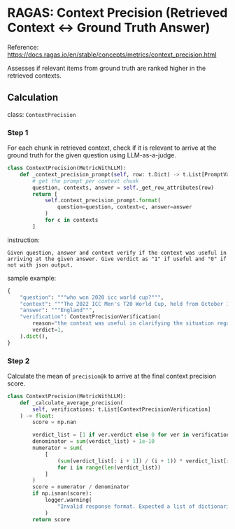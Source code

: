 # RAGAS: Context Precision (Retrieved Context <-> Ground Truth Answer)
Reference: https://docs.ragas.io/en/stable/concepts/metrics/context_precision.html

Assesses if relevant items from ground truth are ranked higher in the retrieved contexts.

## Calculation
class: `ContextPrecision`

### Step 1
For each chunk in retrieved context, check if it is relevant to arrive at the ground truth for the given question using LLM-as-a-judge.

```python
class ContextPrecision(MetricWithLLM):
    def _context_precision_prompt(self, row: t.Dict) -> t.List[PromptValue]:
        # get the prompt per context chunk
        question, contexts, answer = self._get_row_attributes(row)
        return [
            self.context_precision_prompt.format(
                question=question, context=c, answer=answer
            )
            for c in contexts
        ]
```

instruction:

```
Given question, answer and context verify if the context was useful in arriving at the given answer. Give verdict as "1" if useful and "0" if not with json output.
```

sample example:
```python
{
    "question": """who won 2020 icc world cup?""",
    "context": """The 2022 ICC Men's T20 World Cup, held from October 16 to November 13, 2022, in Australia, was the eighth edition of the tournament. Originally scheduled for 2020, it was postponed due to the COVID-19 pandemic. England emerged victorious, defeating Pakistan by five wickets in the final to clinch their second ICC Men's T20 World Cup title.""",
    "answer": """England""",
    "verification": ContextPrecisionVerification(
        reason="the context was useful in clarifying the situation regarding the 2020 ICC World Cup and indicating that England was the winner of the tournament that was intended to be held in 2020 but actually took place in 2022.",
        verdict=1,
    ).dict(),
}
```

### Step 2
Calculate the mean of `precision@k` to arrive at the final context precision score.

```python
class ContextPrecision(MetricWithLLM):
    def _calculate_average_precision(
        self, verifications: t.List[ContextPrecisionVerification]
    ) -> float:
        score = np.nan

        verdict_list = [1 if ver.verdict else 0 for ver in verifications]
        denominator = sum(verdict_list) + 1e-10
        numerator = sum(
            [
                (sum(verdict_list[: i + 1]) / (i + 1)) * verdict_list[i]
                for i in range(len(verdict_list))
            ]
        )
        score = numerator / denominator
        if np.isnan(score):
            logger.warning(
                "Invalid response format. Expected a list of dictionaries with keys 'verdict'"
            )
        return score
```
